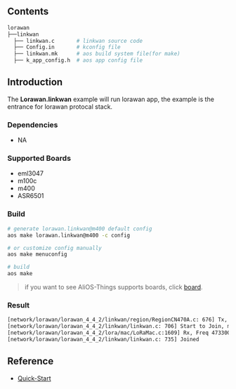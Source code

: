 ## Contents

```sh
lorawan
├──linkwan
  ├── linkwan.c       # linkwan source code
  ├── Config.in       # kconfig file
  ├── linkwan.mk      # aos build system file(for make)
  ├── k_app_config.h  # aos app config file
```

## Introduction

The **Lorawan.linkwan** example will run lorawan app, the example is the entrance for lorawan protocal stack.

### Dependencies

* NA

### Supported Boards

- eml3047
- m100c
- m400
- ASR6501

### Build

```sh
# generate lorawan.linkwan@m400 default config
aos make lorawan.linkwan@m400 -c config

# or customize config manually
aos make menuconfig

# build
aos make
```

> if you want to see AliOS-Things supports boards, click [board](../../../board).


### Result

```sh
[network/lorawan/lorawan_4_4_2/linkwan/region/RegionCN470A.c: 676] Tx, Band 1, Freq: 473300000,DR: 2, len: 23, duration 371, at 54
[network/lorawan/lorawan_4_4_2/linkwan/linkwan.c: 706] Start to Join, method 1, nb_trials:8
[network/lorawan/lorawan_4_4_2/lora/mac/LoRaMac.c:1609] Rx, Freq 473300000, DR 2, window 1
[network/lorawan/lorawan_4_4_2/linkwan/linkwan.c: 735] Joined

```

## Reference

* [Quick-Start](https://github.com/alibaba/AliOS-Things/wiki/Quick-Start)
